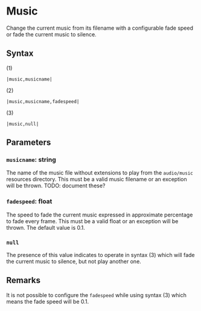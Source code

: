 # Music

Change the current music from its filename with a configurable fade speed or fade the current music to silence.

## Syntax

(1)

````
|music,musicname|
````

(2)

````
|music,musicname,fadespeed|
````

(3)

````
|music,null|
````

## Parameters

### `musicname`: string

The name of the music file without extensions to play from the `audio/music` resources directory. This must be a valid music filename or an exception will be thrown. TODO: document these?

### `fadespeed`: float

The speed to fade the current music expressed in approximate percentage to fade every frame. This must be a valid float or an exception will be thrown. The default value is 0.1.

### `null`

The presence of this value indicates to operate in syntax (3) which will fade the current music to silence, but not play another one.

## Remarks

It is not possible to configure the `fadespeed` while using syntax (3) which means the fade speed will be 0.1.
